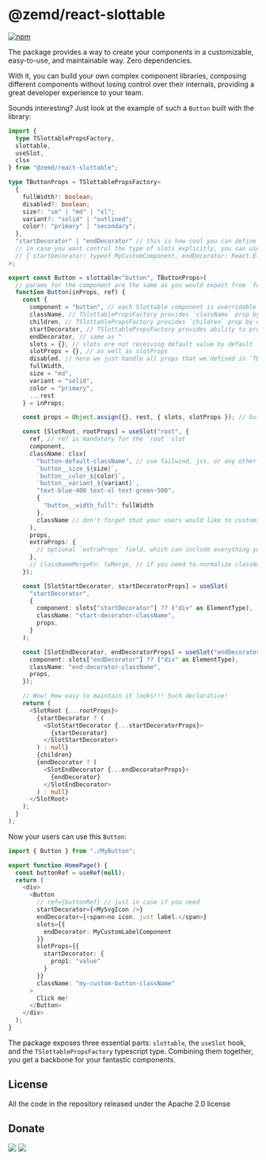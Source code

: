 # @zemd/react-slottable

[![npm](https://img.shields.io/npm/v/@zemd/react-slottable?color=000&label=npm)](https://npmjs.com/package/@zemd/react-slottable)

The package provides a way to create your components in a customizable, easy-to-use, and maintainable way. Zero dependencies. 

With it, you can build your own complex component libraries, composing different components without losing control over their internals, providing a great developer experience to your team.

Sounds interesting? Just look at the example of such a `Button` built with the library:

```typescript
import {
  type TSlottablePropsFactory,
  slottable,
  useSlot,
  clsx
} from "@zemd/react-slottable";

type TButtonProps = TSlottablePropsFactory<
  {
    fullWidth?: boolean;
    disabled?: boolean;
    size?: "sm" | "md" | "xl";
    variant?: "solid" | "outlined";
    color?: "primary" | "secondary";
  },
  "startDecorator" | "endDecorator" // this is how cool you can define your slots
  // in case you want control the type of slots explicitly, you can use an object:
  // { startDecorator: typeof MyCustomComponent, endDecorator: React.ElementType }
>;

export const Button = slottable<"button", TButtonProps>(
  // params for the component are the same as you would expect from `forwardRef`
  function Button(inProps, ref) {
    const {
      component = "button", // each Slottable component is overridable by default using `component` prop, if you don't need - just Omit it
      className, // TSlottablePropsFactory provides `className` prop by default
      children, // TSlottablePropsFactory provides `children` prop by default
      startDecorator, // TSlottablePropsFactory provides ability to provide kind of `children` element for your slot
      endDecorator, // same as ^
      slots = {}, // slots are not receiving default value by default
      slotProps = {}, // as well as slotProps
      disabled, // here we just handle all props that we defined in `TButtonProps`
      fullWidth,
      size = "md",
      variant = "solid",
      color = "primary",
      ...rest
    } = inProps;

    const props = Object.assign({}, rest, { slots, slotProps }); // building a map with all important props for root slot and slot information

    const [SlotRoot, rootProps] = useSlot("root", {
      ref, // ref is mandatory for the `root` slot
      component,
      className: clsx(
        "button-default-className", // use Tailwind, jss, or any other styling solution you want
        `button__size_${size}`,
        `button__color_${color}`,
        `button__variant_${variant}`,
        "text-blue-400 text-xl text-green-500",
        {
          "button__width_full": fullWidth
        },
        className // don't forget that your users would like to customize this prop
      ),
      props,
      extraProps: {
        // optional `extraProps` field, which can include everything you want to send specifically to the slot component
      },
      // classNameMergeFn: twMerge, // if you need to normalize classNames you can pass a function reference
    });

    const [SlotStartDecorator, startDecoratorProps] = useSlot(
      "startDecorator",
      {
        component: slots["startDecorator"] ?? ("div" as ElementType),
        className: "start-decorator-className",
        props,
      }
    );

    const [SlotEndDecorator, endDecoratorProps] = useSlot("endDecorator", {
      component: slots["endDecorator"] ?? ("div" as ElementType),
      className: "end-decorator-className",
      props,
    });

    // Wow! How easy to maintain it looks!!! Such declarative!
    return (
      <SlotRoot {...rootProps}>
        {startDecorator ? (
          <SlotStartDecorator {...startDecoratorProps}>
            {startDecorator}
          </SlotStartDecorator>
        ) : null}
        {children}
        {endDecorator ? (
          <SlotEndDecorator {...endDecoratorProps}>
            {endDecorator}
          </SlotEndDecorator>
        ) : null}
      </SlotRoot>
    );
  }
);
```

Now your users can use this `Button`:

```typescript
import { Button } from "./MyButton";

export function HomePage() {
  const buttonRef = useRef(null);
  return (
    <div>
      <Button
        // ref={buttonRef} // just in case if you need
        startDecorator={<MySvgIcon />}
        endDecorator={<span>no icon. just label.</span>}
        slots={{
          endDecorator: MyCustomLabelComponent
        }}
        slotProps={{
          startDecorator: {
            prop1: "value"
          }
        }}
        className: "my-custom-button-className"
      >
        Click me!
      </Button>
    </div>
  );
}
```

The package exposes three essential parts: `slottable`, the `useSlot` hook, and the `TSlottablePropsFactory` typescript type. Combining them together, you get a backbone for your fantastic components.

## License

All the code in the repository released under the Apache 2.0 license

## Donate

[![](https://img.shields.io/badge/patreon-donate-yellow.svg)](https://www.patreon.com/red_rabbit)
[![](https://img.shields.io/static/v1?label=UNITED24&message=support%20Ukraine&color=blue)](https://u24.gov.ua/)